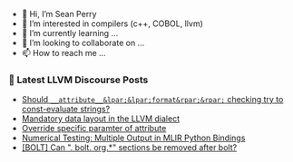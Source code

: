 - 👋 Hi, I’m Sean Perry
- 👀 I’m interested in compilers (c++, COBOL, llvm)
- 🌱 I’m currently learning ...
- 💞️ I’m looking to collaborate on ...
- 📫 How to reach me ...

<!---
s66perry/s66perry is a ✨ special ✨ repository because its `README.md` (this file) appears on your GitHub profile.
You can click the Preview link to take a look at your changes.
--->
### 📕 Latest LLVM Discourse Posts

<!-- DISCOURSE-LLVM:START -->
- [Should `__attribute__&lpar;&lpar;format&rpar;&rpar;` checking try to const-evaluate strings?](https://discourse.llvm.org/t/should-attribute-format-checking-try-to-const-evaluate-strings/85854#post_7)
- [Mandatory data layout in the LLVM dialect](https://discourse.llvm.org/t/mandatory-data-layout-in-the-llvm-dialect/85875#post_5)
- [Override specific paramter of attribute](https://discourse.llvm.org/t/override-specific-paramter-of-attribute/85872#post_4)
- [Numerical Testing: Multiple Output in MLIR Python Bindings](https://discourse.llvm.org/t/numerical-testing-multiple-output-in-mlir-python-bindings/85472#post_12)
- [[BOLT] Can &quot;. bolt. org.*&quot; sections be removed after bolt?](https://discourse.llvm.org/t/bolt-can-bolt-org-sections-be-removed-after-bolt/85873#post_6)
<!-- DISCOURSE-LLVM:END -->
